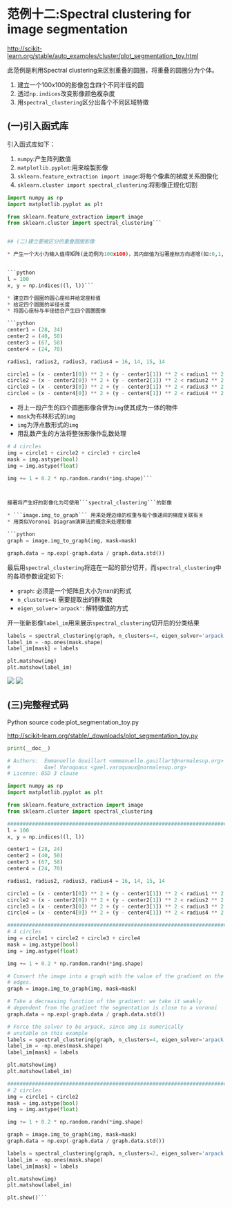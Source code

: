 # **范例十二:Spectral clustering for image segmentation**

http://scikit-learn.org/stable/auto_examples/cluster/plot_segmentation_toy.html

此范例是利用Spectral clustering来区别重叠的圆圈，将重叠的圆圈分为个体。

1. 建立一个100x100的影像包含四个不同半径的圆
2. 透过```np.indices```改变影像颜色複杂度
3. 用```spectral_clustering```区分出各个不同区域特徵


## (一)引入函式库
引入函式库如下：
1. ```numpy```:产生阵列数值
2. ```matplotlib.pyplot```:用来绘製影像
3. ```sklearn.feature_extraction import image```:将每个像素的梯度关系图像化
4. ```sklearn.cluster import spectral_clustering```:将影像正规化切割


```python
import numpy as np
import matplotlib.pyplot as plt

from sklearn.feature_extraction import image
from sklearn.cluster import spectral_clustering```


## (二)建立要被区分的重叠圆圈影像

* 产生一个大小为输入值得矩阵(此范例为100x100)，其内部值为沿著座标方向递增(如:0,1,...)的值。


```python
l = 100
x, y = np.indices((l, l))```

* 建立四个圆圈的圆心座标并给定座标值
* 给定四个圆圈的半径长度
* 将圆心座标与半径结合产生四个圆圈图像

```python
center1 = (28, 24)
center2 = (40, 50)
center3 = (67, 58)
center4 = (24, 70)

radius1, radius2, radius3, radius4 = 16, 14, 15, 14

circle1 = (x - center1[0]) ** 2 + (y - center1[1]) ** 2 < radius1 ** 2
circle2 = (x - center2[0]) ** 2 + (y - center2[1]) ** 2 < radius2 ** 2
circle3 = (x - center3[0]) ** 2 + (y - center3[1]) ** 2 < radius3 ** 2
circle4 = (x - center4[0]) ** 2 + (y - center4[1]) ** 2 < radius4 ** 2
```
* 将上一段产生的四个圆圈影像合併为```img```使其成为一体的物件
* ```mask```为布林形式的```img```
* ```img```为浮点数形式的```img```
* 用乱数产生的方法将整张影像作乱数处理


```python
# 4 circles
img = circle1 + circle2 + circle3 + circle4
mask = img.astype(bool)
img = img.astype(float)

img += 1 + 0.2 * np.random.randn(*img.shape)```



接著将产生好的影像化为可使用```spectral_clustering```的影像

* ```image.img_to_graph``` 用来处理边缘的权重与每个像速间的梯度关联有关
* 用类似Voronoi Diagram演算法的概念来处理影像

```python
graph = image.img_to_graph(img, mask=mask)

graph.data = np.exp(-graph.data / graph.data.std())
```
最后用```spectral_clustering```将连在一起的部分切开，而```spectral_clustering```中的各项参数设定如下:
* ```graph```: 必须是一个矩阵且大小为nxn的形式
* ```n_clusters=4```: 需要提取出的群集数
* ```eigen_solver='arpack'```: 解特徵值的方式

开一张新影像```label_im```用来展示```spectral_clustering```切开后的分类结果

```python
labels = spectral_clustering(graph, n_clusters=4, eigen_solver='arpack')
label_im = -np.ones(mask.shape)
label_im[mask] = labels

plt.matshow(img)
plt.matshow(label_im)
```
![](http://scikit-learn.org/stable/_images/plot_segmentation_toy_001.png)
![](http://scikit-learn.org/stable/_images/plot_segmentation_toy_002.png)


## (三)完整程式码
Python source code:plot_segmentation_toy.py

http://scikit-learn.org/stable/_downloads/plot_segmentation_toy.py


```python
print(__doc__)

# Authors:  Emmanuelle Gouillart <emmanuelle.gouillart@normalesup.org>
#           Gael Varoquaux <gael.varoquaux@normalesup.org>
# License: BSD 3 clause

import numpy as np
import matplotlib.pyplot as plt

from sklearn.feature_extraction import image
from sklearn.cluster import spectral_clustering

###############################################################################
l = 100
x, y = np.indices((l, l))

center1 = (28, 24)
center2 = (40, 50)
center3 = (67, 58)
center4 = (24, 70)

radius1, radius2, radius3, radius4 = 16, 14, 15, 14

circle1 = (x - center1[0]) ** 2 + (y - center1[1]) ** 2 < radius1 ** 2
circle2 = (x - center2[0]) ** 2 + (y - center2[1]) ** 2 < radius2 ** 2
circle3 = (x - center3[0]) ** 2 + (y - center3[1]) ** 2 < radius3 ** 2
circle4 = (x - center4[0]) ** 2 + (y - center4[1]) ** 2 < radius4 ** 2

###############################################################################
# 4 circles
img = circle1 + circle2 + circle3 + circle4
mask = img.astype(bool)
img = img.astype(float)

img += 1 + 0.2 * np.random.randn(*img.shape)

# Convert the image into a graph with the value of the gradient on the
# edges.
graph = image.img_to_graph(img, mask=mask)

# Take a decreasing function of the gradient: we take it weakly
# dependent from the gradient the segmentation is close to a voronoi
graph.data = np.exp(-graph.data / graph.data.std())

# Force the solver to be arpack, since amg is numerically
# unstable on this example
labels = spectral_clustering(graph, n_clusters=4, eigen_solver='arpack')
label_im = -np.ones(mask.shape)
label_im[mask] = labels

plt.matshow(img)
plt.matshow(label_im)

###############################################################################
# 2 circles
img = circle1 + circle2
mask = img.astype(bool)
img = img.astype(float)

img += 1 + 0.2 * np.random.randn(*img.shape)

graph = image.img_to_graph(img, mask=mask)
graph.data = np.exp(-graph.data / graph.data.std())

labels = spectral_clustering(graph, n_clusters=2, eigen_solver='arpack')
label_im = -np.ones(mask.shape)
label_im[mask] = labels

plt.matshow(img)
plt.matshow(label_im)

plt.show()```
